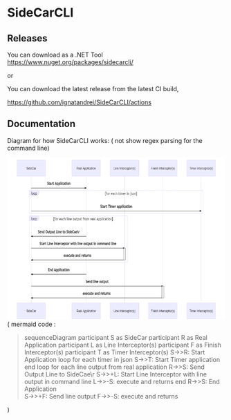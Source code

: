 # SideCarCLI

## Releases

You can download as a .NET Tool https://www.nuget.org/packages/sidecarcli/

or

You can download the latest release from the latest CI build, 

https://github.com/ignatandrei/SideCarCLI/actions

## Documentation
 
Diagram for how SideCarCLI works: ( not show regex parsing for the command line)

<img src="sideCar.png" />
( mermaid code : 

>sequenceDiagram
  participant S as SideCar
  participant R as Real Application
  participant L as Line Interceptor(s)
  participant F as Finish Interceptor(s)
  participant T as Timer Interceptor(s)
  S->>R: Start Application
  loop for each timer in json
	S->>T: Start Timer application
  end
  loop for each line output from real application
    R->>S: Send Output  Line to SideCae\r
    S->>+L: Start Line Interceptor with line output in command line
    L->>-S: execute and returns
  end
  R->>S: End Application   
  S->>+F: Send line output
  F->>-S: execute and returns

)